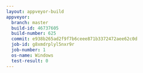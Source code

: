 ```yaml
---
layout: appveyor-build
appveyor:
  branch: master
  build-id: 46737605
  build-number: 625
  commit: e938b265ad2f9f7b6ceee871b3372472aee62c0d
  job-id: g8xmdrplyl5nxr9r
  job-number: 1
  os-name: Windows
  test-result: 0
---
```

